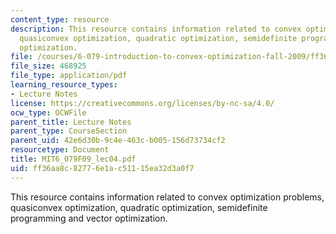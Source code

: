 ```yaml
---
content_type: resource
description: This resource contains information related to convex optimization problems,
  quasiconvex optimization, quadratic optimization, semidefinite programming and vector
  optimization.
file: /courses/6-079-introduction-to-convex-optimization-fall-2009/ff36aa8c82776e1ac51115ea32d3a0f7_MIT6_079F09_lec04.pdf
file_size: 468925
file_type: application/pdf
learning_resource_types:
- Lecture Notes
license: https://creativecommons.org/licenses/by-nc-sa/4.0/
ocw_type: OCWFile
parent_title: Lecture Notes
parent_type: CourseSection
parent_uid: 42e6d30b-9c4e-463c-b005-156d73734cf2
resourcetype: Document
title: MIT6_079F09_lec04.pdf
uid: ff36aa8c-8277-6e1a-c511-15ea32d3a0f7
---
```

This resource contains information related to convex optimization problems, quasiconvex optimization, quadratic optimization, semidefinite programming and vector optimization.